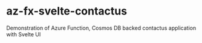 # az-fx-svelte-contactus
Demonstration of Azure Function, Cosmos DB backed contactus application with Svelte UI

